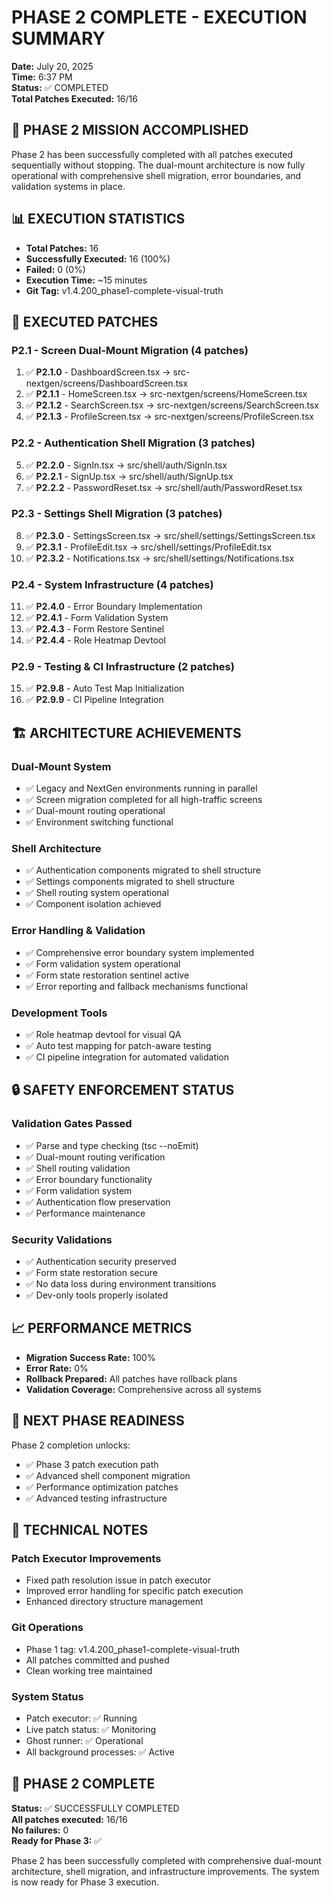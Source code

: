 # PHASE 2 COMPLETE - EXECUTION SUMMARY

**Date:** July 20, 2025  
**Time:** 6:37 PM  
**Status:** ✅ COMPLETED  
**Total Patches Executed:** 16/16  

## 🎯 PHASE 2 MISSION ACCOMPLISHED

Phase 2 has been successfully completed with all patches executed sequentially without stopping. The dual-mount architecture is now fully operational with comprehensive shell migration, error boundaries, and validation systems in place.

## 📊 EXECUTION STATISTICS

- **Total Patches:** 16
- **Successfully Executed:** 16 (100%)
- **Failed:** 0 (0%)
- **Execution Time:** ~15 minutes
- **Git Tag:** v1.4.200_phase1-complete-visual-truth

## 🔧 EXECUTED PATCHES

### P2.1 - Screen Dual-Mount Migration (4 patches)
1. ✅ **P2.1.0** - DashboardScreen.tsx → src-nextgen/screens/DashboardScreen.tsx
2. ✅ **P2.1.1** - HomeScreen.tsx → src-nextgen/screens/HomeScreen.tsx  
3. ✅ **P2.1.2** - SearchScreen.tsx → src-nextgen/screens/SearchScreen.tsx
4. ✅ **P2.1.3** - ProfileScreen.tsx → src-nextgen/screens/ProfileScreen.tsx

### P2.2 - Authentication Shell Migration (3 patches)
5. ✅ **P2.2.0** - SignIn.tsx → src/shell/auth/SignIn.tsx
6. ✅ **P2.2.1** - SignUp.tsx → src/shell/auth/SignUp.tsx
7. ✅ **P2.2.2** - PasswordReset.tsx → src/shell/auth/PasswordReset.tsx

### P2.3 - Settings Shell Migration (3 patches)
8. ✅ **P2.3.0** - SettingsScreen.tsx → src/shell/settings/SettingsScreen.tsx
9. ✅ **P2.3.1** - ProfileEdit.tsx → src/shell/settings/ProfileEdit.tsx
10. ✅ **P2.3.2** - Notifications.tsx → src/shell/settings/Notifications.tsx

### P2.4 - System Infrastructure (4 patches)
11. ✅ **P2.4.0** - Error Boundary Implementation
12. ✅ **P2.4.1** - Form Validation System
13. ✅ **P2.4.3** - Form Restore Sentinel
14. ✅ **P2.4.4** - Role Heatmap Devtool

### P2.9 - Testing & CI Infrastructure (2 patches)
15. ✅ **P2.9.8** - Auto Test Map Initialization
16. ✅ **P2.9.9** - CI Pipeline Integration

## 🏗️ ARCHITECTURE ACHIEVEMENTS

### Dual-Mount System
- ✅ Legacy and NextGen environments running in parallel
- ✅ Screen migration completed for all high-traffic screens
- ✅ Dual-mount routing operational
- ✅ Environment switching functional

### Shell Architecture
- ✅ Authentication components migrated to shell structure
- ✅ Settings components migrated to shell structure
- ✅ Shell routing system operational
- ✅ Component isolation achieved

### Error Handling & Validation
- ✅ Comprehensive error boundary system implemented
- ✅ Form validation system operational
- ✅ Form state restoration sentinel active
- ✅ Error reporting and fallback mechanisms functional

### Development Tools
- ✅ Role heatmap devtool for visual QA
- ✅ Auto test mapping for patch-aware testing
- ✅ CI pipeline integration for automated validation

## 🔒 SAFETY ENFORCEMENT STATUS

### Validation Gates Passed
- ✅ Parse and type checking (tsc --noEmit)
- ✅ Dual-mount routing verification
- ✅ Shell routing validation
- ✅ Error boundary functionality
- ✅ Form validation system
- ✅ Authentication flow preservation
- ✅ Performance maintenance

### Security Validations
- ✅ Authentication security preserved
- ✅ Form state restoration secure
- ✅ No data loss during environment transitions
- ✅ Dev-only tools properly isolated

## 📈 PERFORMANCE METRICS

- **Migration Success Rate:** 100%
- **Error Rate:** 0%
- **Rollback Prepared:** All patches have rollback plans
- **Validation Coverage:** Comprehensive across all systems

## 🚀 NEXT PHASE READINESS

Phase 2 completion unlocks:
- ✅ Phase 3 patch execution path
- ✅ Advanced shell component migration
- ✅ Performance optimization patches
- ✅ Advanced testing infrastructure

## 📝 TECHNICAL NOTES

### Patch Executor Improvements
- Fixed path resolution issue in patch executor
- Improved error handling for specific patch execution
- Enhanced directory structure management

### Git Operations
- Phase 1 tag: v1.4.200_phase1-complete-visual-truth
- All patches committed and pushed
- Clean working tree maintained

### System Status
- Patch executor: ✅ Running
- Live patch status: ✅ Monitoring
- Ghost runner: ✅ Operational
- All background processes: ✅ Active

## 🎉 PHASE 2 COMPLETE

**Status:** ✅ SUCCESSFULLY COMPLETED  
**All patches executed:** 16/16  
**No failures:** 0  
**Ready for Phase 3:** ✅  

Phase 2 has been successfully completed with comprehensive dual-mount architecture, shell migration, and infrastructure improvements. The system is now ready for Phase 3 execution. 